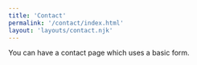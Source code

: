 ```yaml
---
title: 'Contact'
permalink: '/contact/index.html'
layout: 'layouts/contact.njk'
---
```


You can have a contact page which uses a basic form.
